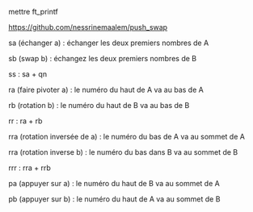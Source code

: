 
mettre ft_printf

https://github.com/nessrinemaalem/push_swap


sa (échanger a) : échanger les deux premiers nombres de A

sb (swap b) : échangez les deux premiers nombres de B

ss : sa + qn

ra (faire pivoter a) : le numéro du haut de A va au bas de A

rb (rotation b) : le numéro du haut de B va au bas de B

rr : ra + rb

rra (rotation inversée de a) : le numéro du bas de A va au sommet de A

rra (rotation inverse b) : le numéro du bas dans B va au sommet de B

rrr : rra + rrb

pa (appuyer sur a) : le numéro du haut de B va au sommet de A

pb (appuyer sur b) : le numéro du haut de A va au sommet de B